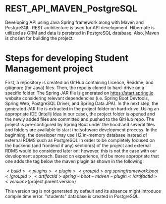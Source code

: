 # REST_API_MAVEN_PostgreSQL
Developing API using Java Spring framework along with Maven and PostgreSQL. 
REST architecture is used for API development.
Hibernate is utilized as ORM and data is persisted in PostgreSQL database.
Also, Maven is chosen for building the project.

# Steps for developing Student Management project
First, a repository is created on GitHub containing Licence, Readme, and gitignore (for Java) files.
Then, the repo is cloned to hard-drive on a specific folder. The Spring JAR file is generated on
https://start.spring.io website considering relevant dependencies (i.e. Spring Boot Devtools,
Spring Web, PostgreSQL Driver, and Spring Data JPA). In the next step, the generated JAR file is 
extracted in the project folder on hard-drive. Using an appropriate IDE (Intellij Idea in our case),
the project folder is opened and the newly added files are committed and pushed to the GitHub repo.
The project is pre-configured by Spring Boot under the hood and several files and folders are available 
to start the software development process.
In the beginning, the developer may use H2 in-memory database instead of external RDMS such as
PostgreSQL in order to be completely focused on the backend (and frontend if any) section(s) of the project
and external RDMS would be considered later on; however, this is not the case with our development approach.
Based on experience, it'd be more appropriate that one adds the <version> tag below the maven plugin as 
shown in the following:

$<build>
    <plugins>
        <plugin>
            <groupId>org.springframework.boot</groupId>
            <artifactId>spring-boot-maven-plugin</artifactId>
            <version>${project.parent.version}</version>
        </plugin>
    </plugins>
</build>

This version tag is not generated by default and its absence might introduce compile time error.
"students" database is created in PostgreSQL.

